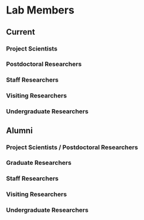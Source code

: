 # Lab Members

## Current

### Project Scientists

### Postdoctoral Researchers

### Staff Researchers

### Visiting Researchers

### Undergraduate Researchers

## Alumni

### Project Scientists / Postdoctoral Researchers

### Graduate Researchers

### Staff Researchers

### Visiting Researchers

### Undergraduate Researchers